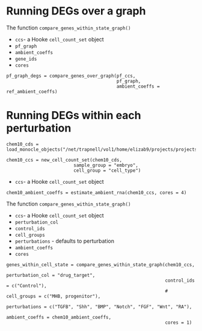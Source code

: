 # Running DEGs over a graph

The function `compare_genes_within_state_graph()`
* `ccs`- a Hooke `cell_count_set` object
* `pf_graph`
* `ambient_coeffs`
* `gene_ids`
* `cores`
```
pf_graph_degs = compare_genes_over_graph(pf_ccs,
                                         pf_graph, 
                                         ambient_coeffs = ref_ambient_coeffs)
```


# Running DEGs within each perturbation

```
chem10_cds = load_monocle_objects("/net/trapnell/vol1/home/elizab9/projects/projects/CHEMFISH/manuscript/data/chem10_projected_comb_cds_v2.0.2_remove_outliers")

chem10_ccs = new_cell_count_set(chem10_cds,
                         sample_group = "embryo",
                         cell_group = "cell_type")
```


* `ccs`- a Hooke `cell_count_set` object
```
chem10_ambient_coeffs = estimate_ambient_rna(chem10_ccs, cores = 4)
```

The function `compare_genes_within_state_graph()`
* `ccs`- a Hooke `cell_count_set` object
* `perturbation_col`
* `control_ids`
* `cell_groups`
* `perturbations` - defaults to perturbation
* `ambient_coeffs`
* `cores`
```
genes_within_cell_state = compare_genes_within_state_graph(chem10_ccs, 
                                                           perturbation_col = "drug_target", 
                                                           control_ids = c("Control"), 
                                                           # cell_groups = c("MHB, progenitor"), 
                                                           perturbations = c("TGFB", "Shh", "BMP", "Notch", "FGF", "Wnt", "RA"), 
                                                           ambient_coeffs = chem10_ambient_coeffs,
                                                           cores = 1)
```